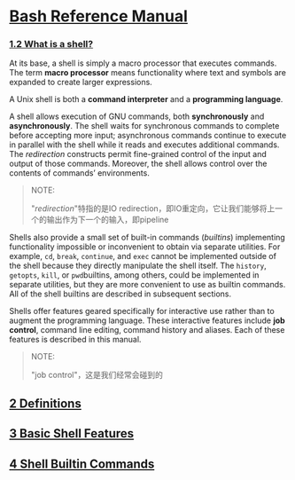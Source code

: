# [Bash Reference Manual](https://www.gnu.org/software/bash/manual/html_node/index.html)



### [1.2 What is a shell?](https://www.gnu.org/software/bash/manual/html_node/What-is-a-shell_003f.html#What-is-a-shell_003f)

At its base, a shell is simply a macro processor that executes commands. The term **macro processor** means functionality where text and symbols are expanded to create larger expressions.

A Unix shell is both a **command interpreter** and a **programming language**. 

A shell allows execution of GNU commands, both **synchronously** and **asynchronously**. The shell waits for synchronous commands to complete before accepting more input; asynchronous commands continue to execute in parallel with the shell while it reads and executes additional commands. The *redirection* constructs permit fine-grained control of the input and output of those commands. Moreover, the shell allows control over the contents of commands’ environments.

> NOTE: 
>
> "*redirection*"特指的是IO redirection，即IO重定向，它让我们能够将上一个的输出作为下一个的输入，即pipeline

Shells also provide a small set of built-in commands (*builtins*) implementing functionality impossible or inconvenient to obtain via separate utilities. For example, `cd`, `break`, `continue`, and `exec` cannot be implemented outside of the shell because they directly manipulate the shell itself. The `history`, `getopts`, `kill`, or `pwd`builtins, among others, could be implemented in separate utilities, but they are more convenient to use as builtin commands. All of the shell builtins are described in subsequent sections.



Shells offer features geared specifically for interactive use rather than to augment the programming language. These interactive features include **job control**, command line editing, command history and aliases. Each of these features is described in this manual.

> NOTE: 
>
> "job control"，这是我们经常会碰到的



## [2 Definitions](https://www.gnu.org/software/bash/manual/bash.html#Definitions)



## [3 Basic Shell Features](https://www.gnu.org/software/bash/manual/bash.html#Basic-Shell-Features)

## [4 Shell Builtin Commands](https://www.gnu.org/software/bash/manual/html_node/Shell-Builtin-Commands.html#Shell-Builtin-Commands)